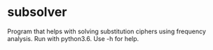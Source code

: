# subsolver
Program that helps with solving substitution ciphers using frequency analysis.
Run with python3.6. Use -h for help.
